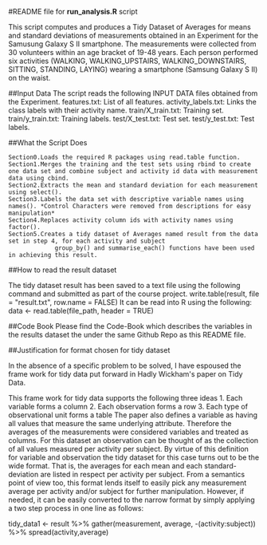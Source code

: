 
#README file for **run_analysis.R** script

This script computes and produces a Tidy Dataset of Averages for means and standard deviations of measurements obtained in an Experiment for the Samusung Galaxy S II smartphone.
The measurements were collected from 30 volunteers within an age bracket of 19-48 years. 
Each person performed six activities (WALKING, WALKING_UPSTAIRS, WALKING_DOWNSTAIRS, SITTING, STANDING, LAYING) wearing a smartphone (Samsung Galaxy S II) on the waist.

##Input Data
The script reads the following INPUT DATA files obtained from the Experiment.
 	features.txt: List of all features.
 	activity_labels.txt: Links the class labels with their activity name.
 	train/X_train.txt: Training set.
 	train/y_train.txt: Training labels.
 	test/X_test.txt: Test set.
 	test/y_test.txt: Test labels.

##What the Script Does

	Section0.Loads the required R packages using read.table function.
	Section1.Merges the training and the test sets using rbind to create one data set and combine subject and activity id data with measurement data using cbind.
	Section2.Extracts the mean and standard deviation for each measurement using select().
	Section3.Labels the data set with descriptive variable names using names(). *Control Characters were removed from descriptions for easy manipulation*
	Section4.Replaces activity column ids with activity names using factor().
	Section5.Creates a tidy dataset of Averages named result from the data set in step 4, for each activity and subject 
                 group_by() and summarise_each() functions have been used in achieving this result.


##How to read the result dataset

The tidy dataset result has been saved to a text file using the following command and submitted as part of the course project.
write.table(result, file = "result.txt", row.name = FALSE)
It can be read into R using the following: 
data <- read.table(file_path, header = TRUE)

##Code Book
Please find the Code-Book which describes the variables in the results dataset the  under the same Github Repo as this README file.

##Justification for format chosen for tidy dataset

In the absence of a specific problem to be solved, I have espoused the frame work for tidy data put forward in Hadly Wickham's paper on Tidy Data.

This frame work for tidy data supports the following three ideas
	1. Each variable forms a column
	2. Each observation forms a row
	3. Each type of observational unit forms a table 
The paper also defines a variable as having all values that measure the same underlying attribute.
Therefore the averages of the measurements were considered variables and treated as columns.
For this dataset an observation can be thought of as the collection of all values measured per activity per subject.
By virtue of this definition for  variable and observation the tidy dataset for this case turns out to be the wide format.
That is, the averages for each mean and each standard-deviation are listed in respect per activity per subject. 
From a semantics point of view too, this format lends itself to easily pick any measurement average per activity and/or subject for further manipulation.
However, if needed, it can be easily converted to the narrow format by simply applying a two step process in one line as follows:

tidy_data1 <- result %>% gather(measurement, average, -(activity:subject)) %>% spread(activity,average)






